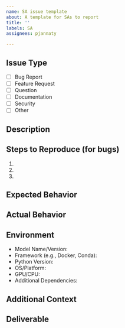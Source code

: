 ```yaml
---
name: SA issue template
about: A template for SAs to report
title: ''
labels: SA
assignees: pjannaty

---
```


## Issue Type

- [ ] Bug Report
- [ ] Feature Request
- [ ] Question
- [ ] Documentation
- [ ] Security
- [ ] Other

## Description

<!-- Provide a clear and concise description of the issue. If it's a bug, describe what went wrong. If it's a feature request, describe the desired functionality. If it's a question, state it clearly. -->

## Steps to Reproduce (for bugs)

1. 
2. 
3. 

<!-- Provide a minimal, complete, and reproducible example if possible. -->

## Expected Behavior

<!-- Describe what you expected to happen. -->

## Actual Behavior

<!-- Describe what actually happened. -->

## Environment

- Model Name/Version:
- Framework (e.g., Docker, Conda):
- Python Version:
- OS/Platform:
- GPU/CPU:
- Additional Dependencies:

## Additional Context

<!-- Add any other context, screenshots, logs, or code snippets about the issue here. -->

## Deliverable

<!-- What is the expected outcome or deliverable for this issue? (e.g., fixed bug, implemented feature, answered question) -->
